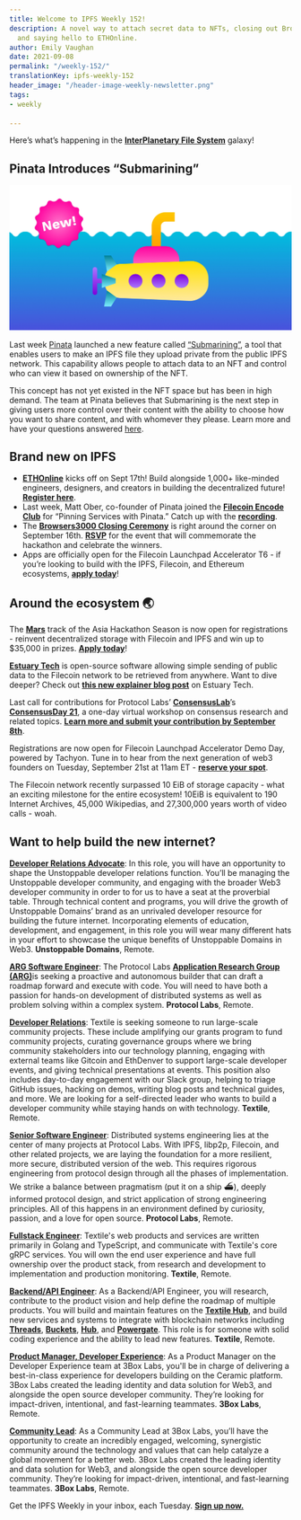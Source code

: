 ```yaml
---
title: Welcome to IPFS Weekly 152!
description: A novel way to attach secret data to NFTs, closing out Browsers3000,
  and saying hello to ETHOnline.
author: Emily Vaughan
date: 2021-09-08
permalink: "/weekly-152/"
translationKey: ipfs-weekly-152
header_image: "/header-image-weekly-newsletter.png"
tags:
- weekly

---
```

Here’s what’s happening in the [**InterPlanetary File System**](https://ipfs.io/) galaxy!

## Pinata Introduces “Submarining”

![](../assets/pinatasubmarining.jpeg)

Last week ​​[Pinata](http://pinata.cloud/) launched a new feature called [“Submarining”](https://medium.com/pinata/how-to-manage-nft-visibility-18e9b7a76b8c), a tool that enables users to make an IPFS file they upload private from the public IPFS network. This capability allows people to attach data to an NFT and control who can view it based on ownership of the NFT.

This concept has not yet existed in the NFT space but has been in high demand. The team at Pinata believes that Submarining is the next step in giving users more control over their content with the ability to choose how you want to share content, and with whomever they please. Learn more and have your questions answered [here](https://www.pinata.cloud/blog/introducing-submarining-what-it-is-why-you-need-it).

## Brand new on IPFS

* [**ETHOnline**](https://online.ethglobal.com/) kicks off on Sept 17th! Build alongside 1,000+ like-minded engineers, designers, and creators in building the decentralized future! [**Register here**](https://online.ethglobal.com/).
* Last week, Matt Ober, co-founder of Pinata joined the [**Filecoin Encode Club**](https://www.encode.club/filecoin-club) for “Pinning Services with Pinata.” Catch up with the [**recording**](https://www.youtube.com/watch?v=AOYtSlhUWE4).
* The [**Browsers3000 Closing Ceremony**](https://www.meetup.com/San-Francisco-IPFS/events/cbjsgsyccmblc/) is right around the corner on September 16th. [**RSVP**](https://www.meetup.com/San-Francisco-IPFS/events/cbjsgsyccmblc/) for the event that will commemorate the hackathon and celebrate the winners.
* Apps are officially open for the Filecoin Launchpad Accelerator T6 - if you’re looking to build with the IPFS, Filecoin, and Ethereum ecosystems, [**apply today**](https://prdpjz4zqoq.typeform.com/to/RxQSZ9dq)!

## Around the ecosystem 🌏

The [**Mars**](https://www.marshackathon2021.com/) track of the Asia Hackathon Season is now open for registrations - reinvent decentralized storage with Filecoin and IPFS and win up to $35,000 in prizes. [**Apply today**](https://xathon.mettl.com/event/MarsAsiaHackathon2021)!

[**Estuary Tech**](https://estuary.tech/) is open-source software allowing simple sending of public data to the Filecoin network to be retrieved from anywhere. Want to dive deeper? Check out [**this new explainer blog post**](https://filecoin.io/blog/posts/taking-a-look-at-estuary/) on Estuary Tech.

Last call for contributions for Protocol Labs’ [**ConsensusLab**](https://research.protocol.ai/blog/2021/consensuslab-supercharging-our-consensus-research/)’s [**ConsensusDay 21**](https://research.protocol.ai/sites/consensusday21/), a one-day virtual workshop on consensus research and related topics. [**Learn more and submit your contribution by September 8th**](https://research.protocol.ai/sites/consensusday21/).

Registrations are now open for Filecoin Launchpad Accelerator Demo Day, powered by Tachyon. Tune in to hear from the next generation of web3 founders on Tuesday, September 21st at 11am ET - [**reserve your spot**](http://tachyon.xyz/).

The Filecoin network recently surpassed 10 EiB of storage capacity - what an exciting milestone for the entire ecosystem! 10EiB is equivalent to 190 Internet Archives, 45,000 Wikipedias, and 27,300,000 years worth of video calls - woah.

## Want to help build the new internet?

[**Developer Relations Advocate**](https://unstoppabledomains.com/jobs/apply?job=4083034004): In this role, you will have an opportunity to shape the Unstoppable developer relations function. You’ll be managing the Unstoppable developer community, and engaging with the broader Web3 developer community in order to for us to have a seat at the proverbial table. Through technical content and programs, you will drive the growth of Unstoppable Domains’ brand as an unrivaled developer resource for building the future internet. Incorporating elements of education, development, and engagement, in this role you will wear many different hats in your effort to showcase the unique benefits of Unstoppable Domains in Web3. **Unstoppable Domains**, Remote.

[**ARG Software Engineer**](https://arg.protocol.ai/job-software-engineer): The Protocol Labs [**Application Research Group (ARG)**](https://arg.protocol.ai/)is seeking a proactive and autonomous builder that can draft a roadmap forward and execute with code. You will need to have both a passion for hands-on development of distributed systems as well as problem solving within a complex system. **Protocol Labs**, Remote.

[**Developer Relations**](https://boards.greenhouse.io/textileio/jobs/4075619004): Textile is seeking someone to run large-scale community projects. These include amplifying our grants program to fund community projects, curating governance groups where we bring community stakeholders into our technology planning, engaging with external teams like Gitcoin and EthDenver to support large-scale developer events, and giving technical presentations at events. This position also includes day-to-day engagement with our Slack group, helping to triage GitHub issues, hacking on demos, writing blog posts and technical guides, and more. We are looking for a self-directed leader who wants to build a developer community while staying hands on with technology. **Textile**, Remote.

[**Senior Software Engineer**](https://jobs.lever.co/protocol/3490e571-4d47-487e-a47f-b02f08668290): Distributed systems engineering lies at the center of many projects at Protocol Labs. With IPFS, libp2p, Filecoin, and other related projects, we are laying the foundation for a more resilient, more secure, distributed version of the web. This requires rigorous engineering from protocol design through all the phases of implementation. We strike a balance between pragmatism (put it on a ship :ferry:), deeply informed protocol design, and strict application of strong engineering principles. All of this happens in an environment defined by curiosity, passion, and a love for open source. **Protocol Labs**, Remote.

[**Fullstack Engineer**](https://boards.greenhouse.io/textileio/jobs/4017984004): Textile's web products and services are written primarily in Golang and TypeScript, and communicate with Textile's core gRPC services. You will own the end user experience and have full ownership over the product stack, from research and development to implementation and production monitoring. **Textile**, Remote.

[**Backend/API Engineer**](https://boards.greenhouse.io/textileio/jobs/4017981004): As a Backend/API Engineer, you will research, contribute to the product vision and help define the roadmap of multiple products. You will build and maintain features on the [**Textile Hub**](https://github.com/textileio/textile), and build new services and systems to integrate with blockchain networks including [**Threads**](https://github.com/textileio/go-threads), [**Buckets**](https://github.com/textileio/go-buckets), [**Hub**](https://github.com/textileio/textile), and [**Powergate**](https://github.com/textileio/powergate). This role is for someone with solid coding experience and the ability to lead new features. **Textile**, Remote.

[**Product Manager, Developer Experience**](https://jobs.lever.co/3box/68e3cf44-5ee8-4b2a-b872-bca815bf5caf): As a Product Manager on the Developer Experience team at 3Box Labs, you'll be in charge of delivering a best-in-class experience for developers building on the Ceramic platform. 3Box Labs created the leading identity and data solution for Web3, and alongside the open source developer community. They’re looking for impact-driven, intentional, and fast-learning teammates. **3Box Labs**, Remote.

[**Community Lead**](https://jobs.lever.co/3box/cac4d9b2-4822-4c91-99b8-16c5d3dd75b6): As a Community Lead at 3Box Labs, you’ll have the opportunity to create an incredibly engaged, welcoming, synergistic community around the technology and values that can help catalyze a global movement for a better web. 3Box Labs created the leading identity and data solution for Web3, and alongside the open source developer community. They’re looking for impact-driven, intentional, and fast-learning teammates. **3Box Labs**, Remote.

Get the IPFS Weekly in your inbox, each Tuesday. [**Sign up now.**](https://ipfs.us4.list-manage.com/subscribe?u=25473244c7d18b897f5a1ff6b&id=cad54b2230)